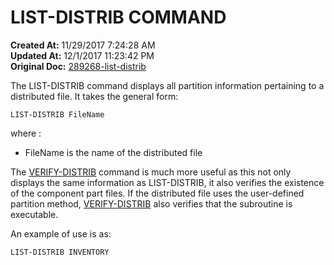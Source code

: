 # LIST-DISTRIB COMMAND

**Created At:** 11/29/2017 7:24:28 AM  
**Updated At:** 12/1/2017 11:23:42 PM  
**Original Doc:** [289268-list-distrib](https://docs.jbase.com/44203-distributed-files/289268-list-distrib)  


The LIST-DISTRIB command displays all partition information pertaining to a distributed file. It takes the general form:

```
LIST-DISTRIB FileName
```

where :

- FileName is the name of the distributed file




The [VERIFY-DISTRIB](./../verify-distrib-command) command is much more useful as this not only displays the same information as LIST-DISTRIB, it also verifies the existence of the component part files. If the distributed file uses the user-defined partition method, [VERIFY-DISTRIB](./../verify-distrib-command) also verifies that the subroutine is executable.



An example of use is as:

```
LIST-DISTRIB INVENTORY
```
